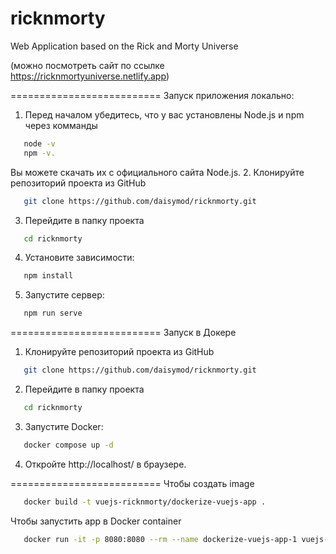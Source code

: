 # ricknmorty

Web Application based on the Rick and Morty Universe

(можно посмотреть сайт по ссылке https://ricknmortyuniverse.netlify.app)

==========================
Запуск приложения локально:

1. Перед началом убедитесь, что у вас установлены Node.js и npm через комманды

```bash
   node -v
   npm -v.
```

Вы можете скачать их с официального сайта Node.js. 2. Клонируйте репозиторий проекта из GitHub

```bash
   git clone https://github.com/daisymod/ricknmorty.git
```

3. Перейдите в папку проекта

```bash
   cd ricknmorty
```

4. Установите зависимости:

```bash
   npm install
```

5. Запустите сервер:

```bash
   npm run serve
```

==========================
Запуск в Докере

1. Клонируйте репозиторий проекта из GitHub

```bash
   git clone https://github.com/daisymod/ricknmorty.git
```

2. Перейдите в папку проекта

```bash
   cd ricknmorty
```

3. Запустите Docker:

```bash
   docker compose up -d
```

4. Откройте http://localhost/ в браузере.

==========================
Чтобы создать image

```bash
   docker build -t vuejs-ricknmorty/dockerize-vuejs-app .
```

Чтобы запустить app в Docker container

```bash
   docker run -it -p 8080:8080 --rm --name dockerize-vuejs-app-1 vuejs-ricknmorty/dockerize-vuejs-app
```

